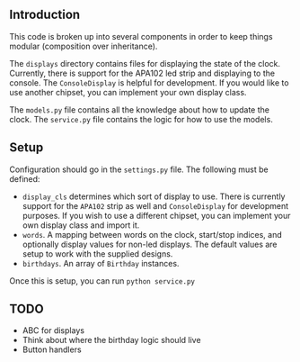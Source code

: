 ## Introduction
This code is broken up into several components in order to keep things modular (composition over inheritance).

The `displays` directory contains files for displaying the state of the clock. Currently, there is support for the APA102 led strip and displaying to the console. The `ConsoleDisplay` is helpful for development. If you would like to use another chipset, you can implement your own display class.

The `models.py` file contains all the knowledge about how to update the clock. The `service.py` file contains the logic for how to use the models.

## Setup
Configuration should go in the `settings.py` file. The following must be defined:

* `display_cls` determines which sort of display to use. There is currently support for the `APA102` strip as well and `ConsoleDisplay` for development purposes. If you wish to use a different chipset, you can implement your own display class and import it.
* `words`. A mapping between words on the clock, start/stop indices, and optionally display values for non-led displays. The default values are setup to work with the supplied designs.
* `birthdays`. An array of `Birthday` instances.

Once this is setup, you can run `python service.py`


## TODO
* ABC for displays
* Think about where the birthday logic should live
* Button handlers